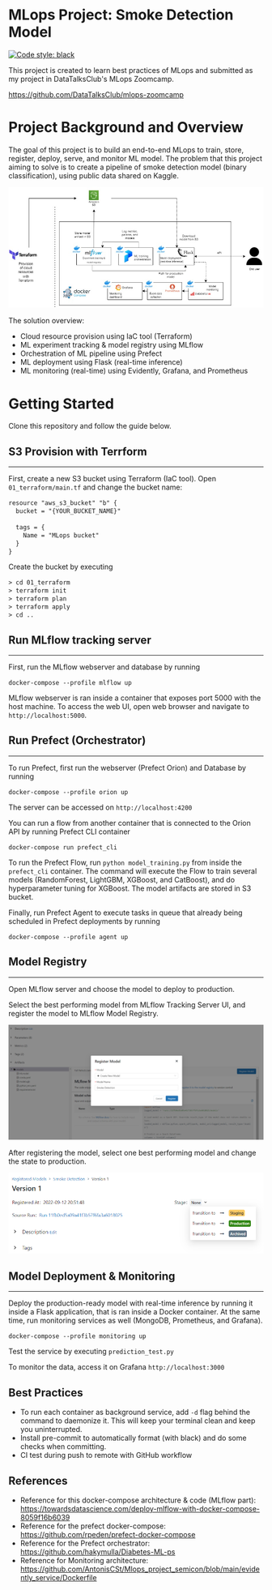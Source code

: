 # MLops Project: Smoke Detection Model
[![Code style: black](https://img.shields.io/badge/code%20style-black-000000.svg)](https://github.com/psf/black)

This project is created to learn best practices of MLops and submitted as my project in DataTalksClub's MLops Zoomcamp.

<a> https://github.com/DataTalksClub/mlops-zoomcamp </A>

# Project Background and Overview
The goal of this project is to build an end-to-end MLops to train, store, register, deploy, serve, and monitor ML model. The problem that this project aiming to solve is to create a pipeline of smoke detection model (binary classification), using public data shared on Kaggle.

![image](docs/diagram.jpg)

The solution overview:
- Cloud resource provision using IaC tool (Terraform)
- ML experiment tracking & model registry using MLflow
- Orchestration of ML pipeline using Prefect
- ML deployment using Flask (real-time inference)
- ML monitoring (real-time) using Evidently, Grafana, and Prometheus

# Getting Started
Clone this repository and follow the guide below.

## S3 Provision with Terrform
***
First, create a new S3 bucket using Terraform (IaC tool). Open `01_terraform/main.tf` and change the bucket name:
```
resource "aws_s3_bucket" "b" {
  bucket = "{YOUR_BUCKET_NAME}"

  tags = {
    Name = "MLops bucket"
  }
}
```
Create the bucket by executing
```
> cd 01_terraform
> terraform init
> terraform plan
> terraform apply
> cd ..
```

## Run MLflow tracking server
***
First, run the MLflow webserver and database by running
```
docker-compose --profile mlflow up
```
MLflow webserver is ran inside a container that exposes port 5000 with the host machine. To access the web UI, open web browser and navigate to `http://localhost:5000`.

## Run Prefect (Orchestrator)
***
To run Prefect, first run the webserver (Prefect Orion) and Database by running
```
docker-compose --profile orion up
```
The server can be accessed on `http://localhost:4200`

You can run a flow from another container that is connected to the Orion API by running Prefect CLI container
```
docker-compose run prefect_cli
```
To run the Prefect Flow, run `python model_training.py` from inside the `prefect_cli` container. The command will execute the Flow to train several models (RandomForest, LightGBM, XGBoost, and CatBoost), and do hyperparameter tuning for XGBoost. The model artifacts are stored in S3 bucket.

Finally, run Prefect Agent to execute tasks in queue that already being scheduled in Prefect deployments by running
```
docker-compose --profile agent up
```

## Model Registry
***
Open MLflow server and choose the model to deploy to production.

Select the best performing model from MLflow Tracking Server UI, and register the model to MLflow Model Registry.

![image](docs/mlflow_model_registry.png)

After registering the model, select one best performing model and change the state to production.

![image](docs/mlflow_model_stage.png)

## Model Deployment & Monitoring
***
Deploy the production-ready model with real-time inference by running it inside a Flask application, that is ran inside a Docker container. At the same time, run monitoring services as well (MongoDB, Prometheus, and Grafana).
```
docker-compose --profile monitoring up
```
Test the service by executing `prediction_test.py`

To monitor the data, access it on Grafana `http://localhost:3000`

## Best Practices
- To run each container as background service, add `-d` flag behind the command to daemonize it. This will keep your terminal clean and keep you uninterrupted.
- Install pre-commit to automatically format (with black) and do some checks when committing.
- CI test during push to remote with GitHub workflow

## References
- Reference for this docker-compose architecture & code (MLflow part): https://towardsdatascience.com/deploy-mlflow-with-docker-compose-8059f16b6039
- Reference for the prefect docker-compose: https://github.com/rpeden/prefect-docker-compose
- Reference for the Prefect orchestrator: https://github.com/hakymulla/Diabetes-ML-ps
- Reference for Monitoring architecture: https://github.com/AntonisCSt/Mlops_project_semicon/blob/main/evidently_service/Dockerfile
